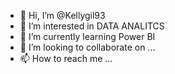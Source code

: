 - 👋 Hi, I’m @Kellygil93
- 👀 I’m interested in DATA ANALITCS
- 🌱 I’m currently learning Power BI
- 💞️ I’m looking to collaborate on ...
- 📫 How to reach me ...

<!---
Kellygil93/Kellygil93 is a ✨ special ✨ repository because its `README.md` (this file) appears on your GitHub profile.
You can click the Preview link to take a look at your changes.
--->
